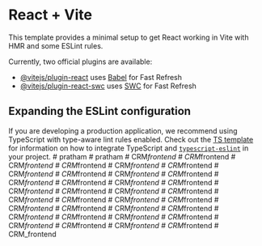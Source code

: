 # React + Vite

This template provides a minimal setup to get React working in Vite with HMR and some ESLint rules.

Currently, two official plugins are available:

- [@vitejs/plugin-react](https://github.com/vitejs/vite-plugin-react/blob/main/packages/plugin-react) uses [Babel](https://babeljs.io/) for Fast Refresh
- [@vitejs/plugin-react-swc](https://github.com/vitejs/vite-plugin-react/blob/main/packages/plugin-react-swc) uses [SWC](https://swc.rs/) for Fast Refresh

## Expanding the ESLint configuration

If you are developing a production application, we recommend using TypeScript with type-aware lint rules enabled. Check out the [TS template](https://github.com/vitejs/vite/tree/main/packages/create-vite/template-react-ts) for information on how to integrate TypeScript and [`typescript-eslint`](https://typescript-eslint.io) in your project.
#   p r a t h a m  
 #   p r a t h a m  
 #   C R M _ f r o n t e n d  
 #   C R M _ f r o n t e n d  
 #   C R M _ f r o n t e n d  
 #   C R M _ f r o n t e n d  
 #   C R M _ f r o n t e n d  
 #   C R M _ f r o n t e n d  
 #   C R M _ f r o n t e n d  
 #   C R M _ f r o n t e n d  
 #   C R M _ f r o n t e n d  
 #   C R M _ f r o n t e n d  
 #   C R M _ f r o n t e n d  
 #   C R M _ f r o n t e n d  
 #   C R M _ f r o n t e n d  
 #   C R M _ f r o n t e n d  
 #   C R M _ f r o n t e n d  
 #   C R M _ f r o n t e n d  
 #   C R M _ f r o n t e n d  
 #   C R M _ f r o n t e n d  
 #   C R M _ f r o n t e n d  
 #   C R M _ f r o n t e n d  
 #   C R M _ f r o n t e n d  
 #   C R M _ f r o n t e n d  
 #   C R M _ f r o n t e n d  
 #   C R M _ f r o n t e n d  
 #   C R M _ f r o n t e n d  
 #   C R M _ f r o n t e n d  
 #   C R M _ f r o n t e n d  
 #   C R M _ f r o n t e n d  
 #   C R M _ f r o n t e n d  
 #   C R M _ f r o n t e n d  
 #   C R M _ f r o n t e n d  
 #   C R M _ f r o n t e n d  
 #   C R M _ f r o n t e n d  
 #   C R M _ f r o n t e n d  
 #   C R M _ f r o n t e n d  
 